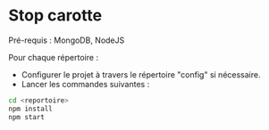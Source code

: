 
# Stop carotte


Pré-requis : MongoDB, NodeJS

Pour chaque répertoire : 

* Configurer le projet à travers le répertoire "config" si nécessaire.
* Lancer les commandes suivantes :

```bash
cd <reportoire>
npm install
npm start
```